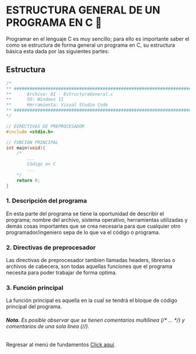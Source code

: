 # ESTRUCTURA GENERAL DE UN PROGRAMA EN C :croissant:

Programar en el lenguaje C es muy sencillo; para ello es importante saber el como se estructura de forma general un programa en C, su estructura básica esta dada por las siguientes partes:

## Estructura

```C
/*
** #########################################################################################
**      Archivo: 01 - EstructuraGeneral.c
**      SO: Windows 11
**      Herramienta: Visual Studio Code
** #########################################################################################
*/

// DIRECTIVAS DE PREPROCESADOR
#include <stdio.h>

// FUNCION PRINCIPAL
int main(void){
    /*
        ...
        Código en C
        ...
    */
    return 0;
}
```

### 1. Descripción del programa

En esta parte del programa se tiene la oportunidad de describir el programa; nombre del archivo, sistema operativo, herramientas utilizadas y demás cosas importantes que se crea necesaria para que cualquier otro programador/ingeniero sepa de lo que va el código o programa.

### 2. Directivas de preprocesador

Las directivas de preprocesador tambien llamadas headers, librerias o archivos de cabecera, son todas aquellas funciones que el programa necesita para poder trabajar de forma optima.

### 3. Función principal

La función principal es aquella en la cual se tendrá el bloque de código principal del programa.

###### **_Nota._** Es posible observar que se tienen comentarios multilinea (/* ... */) y comentarios de una sola linea (//).

Regresar al menú de fundamentos <a href="../01 - FundamentosDeProgramacion/00 - Fundamentos.md">Click aquí</a>.